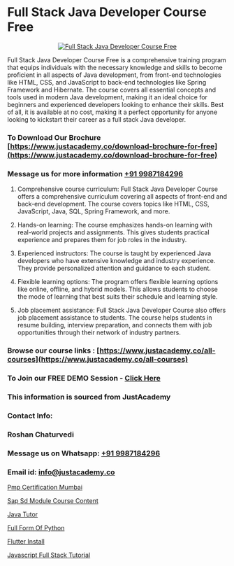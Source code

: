 # Full Stack Java Developer Course Free

<p align="center">
  <a href="https://justacademy.co/course-detail/core-java-training">
    <img src="https://justacademy.co/storage2/course_image/1677245426_course_image.webp" alt="Full Stack Java Developer Course Free">
  </a>
</p>


Full Stack Java Developer Course Free is a comprehensive training program that equips individuals with the necessary knowledge and skills to become proficient in all aspects of Java development, from front-end technologies like HTML, CSS, and JavaScript to back-end technologies like Spring Framework and Hibernate. The course covers all essential concepts and tools used in modern Java development, making it an ideal choice for beginners and experienced developers looking to enhance their skills. Best of all, it is available at no cost, making it a perfect opportunity for anyone looking to kickstart their career as a full stack Java developer.
### To Download Our Brochure [https://www.justacademy.co/download-brochure-for-free](https://www.justacademy.co/download-brochure-for-free)
### Message us for more information [+91 9987184296](https://api.whatsapp.com/send?phone=919987184296)
1) Comprehensive course curriculum: Full Stack Java Developer Course offers a comprehensive curriculum covering all aspects of front-end and back-end development. The course covers topics like HTML, CSS, JavaScript, Java, SQL, Spring Framework, and more.

2) Hands-on learning: The course emphasizes hands-on learning with real-world projects and assignments. This gives students practical experience and prepares them for job roles in the industry.

3) Experienced instructors: The course is taught by experienced Java developers who have extensive knowledge and industry experience. They provide personalized attention and guidance to each student.

4) Flexible learning options: The program offers flexible learning options like online, offline, and hybrid models. This allows students to choose the mode of learning that best suits their schedule and learning style.

5) Job placement assistance: Full Stack Java Developer Course also offers job placement assistance to students. The course helps students in resume building, interview preparation, and connects them with job opportunities through their network of industry partners.

### Browse our course links : [https://www.justacademy.co/all-courses](https://www.justacademy.co/all-courses) 
### To Join our FREE DEMO Session - [Click Here](https://www.justacademy.co/register-for-course-demo)


### This information is sourced from JustAcademy
### Contact Info:
### Roshan Chaturvedi
### Message us on Whatsapp: [+91 9987184296](https://api.whatsapp.com/send?phone=919987184296)
### Email id: [info@justacademy.co](mailto:info@justacademy.co)
                
[Pmp Certification Mumbai](https://www.linkedin.com/pulse/pmp-certification-mumbai-justacademy-kolkata-cpbre?trackingId=h5GrMBOWgQIJHCP656J3pw%3D%3D&lipi=urn%3Ali%3Apage%3Ad_flagship3_company_admin%3Bk9oA%2BVOQTPioabiM45wXSA%3D%3D)

[Sap Sd Module Course Content](https://www.linkedin.com/pulse/sap-sd-module-course-content-justacademy-chandigarh-uwute?trackingId=OBLMVA7Pgw8v1kjw7Wq8KA%3D%3D&lipi=urn%3Ali%3Apage%3Ad_flagship3_company_admin%3BXEu5pmfJRhGyaD1FCv74Lw%3D%3D)

[Java Tutor](https://medium.com/@ranepooja/java-tutor-d94edf8aa1f9)

[Full Form Of Python](https://medium.com/@ranemanish460/full-form-of-python-d2a42f324c91)

[Flutter Install](https://justacademyin.github.io/Articles/Flutter-Install)

[Javascript Full Stack Tutorial](https://justacademyin.github.io/Articles/Javascript-Full-Stack-Tutorial)

